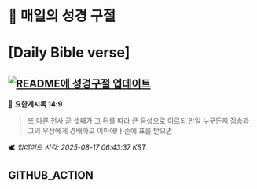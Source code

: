 # 🙏 매일의 성경 구절
# [Daily Bible verse]
## [![README에 성경구절 업데이트](https://github.com/DONGSUKA/first_test/actions/workflows/update-readme-bible.yml/badge.svg)](https://github.com/DONGSUKA/first_test/actions/workflows/update-readme-bible.yml)
<!-- START_BIBLE_VERSE -->
📖 **요한계시록 14:9**
> 또 다른 천사 곧 셋째가 그 뒤를 따라 큰 음성으로 이르되 만일 누구든지 짐승과 그의 우상에게 경배하고 이마에나 손에 표를 받으면

🕊️ _업데이트 시각: 2025-08-17 06:43:37 KST_
  <!-- END_BIBLE_VERSE -->
## GITHUB_ACTION
